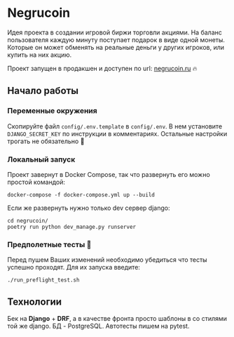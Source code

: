 # Negrucoin
Идея проекта в создании игровой биржи торговли акциями.
На баланс пользователя каждую минуту поступает подарок
в виде одной монеты. Которые он может обменять на реальные деньги
у других игроков, или купить на них акцию.

Проект запущен в продакшен и доступен по url: [negrucoin.ru](https://negrucoin.ru) 🔥

## Начало работы
### Переменные окружения
Скопируйте файл `config/.env.template` в `config/.env`. В нем
установите `DJANGO_SECRET_KEY` по инструкции в комментариях.
Остальные настройки трогать не обязательно 🙂
### Локальный запуск
Проект завернут в Docker Compose, так что развернуть его можно простой командой:
```commandline
docker-compose -f docker-compose.yml up --build
```
Если же развернуть нужно только dev сервер django:
```commandline
cd negrucoin/
poetry run python dev_manage.py runserver
```
### Предполетные тесты 🛫
Перед пушем Ваших изменений необходимо убедиться что тесты
успешно проходят. Для их запуска введите:
```commandline
./run_preflight_test.sh
```

## Технологии
Бек на **Django** + **DRF**, а в качестве фронта просто шаблоны
в со стилями той же django. БД - PostgreSQL. Автотесты пишем на pytest.
